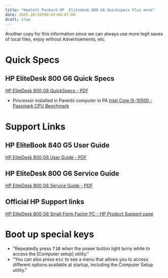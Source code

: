```yaml
---
title: "Hewlett Packard HP  Elitedesk 800 G6 Quickspecs Plus more"
date: 2025-10-25T09:45:08-07:00
draft: true
---
```


Another copy for this information since we can always use more legit saves of local files, enjoy without Advertisements, etc.

# Quick Specs

## HP EliteDesk 800 G6 Quick Specs

[HP EliteDesk 800 G6 QuickSpecs - PDF](QuickSpecs-HP-EliteDesk-800-G6-Mini-Business-PC.pdf)

- Processor installed in Parents computer in PA [Intel Core i5-10500 - Passmark CPU Benchmark](https://www.cpubenchmark.net/cpu.php?cpu=Intel+Core+i5-10500+%40+3.10GHz&id=3749)

# Support Links

## HP EliteBook 840 G5 User Guide

[HP EliteDesk 800 G6 User Guide - PDF](c06867760.pdf)

## HP EliteDesk 800 G6 Service Guide

[HP EliteDesk 800 G6 Service Guide - PDF](c06900909.pdf)

## Official HP Support links

[HP EliteDesk 800 G6 Small Form Factor PC - HP Product Support page](https://support.hp.com/us-en/product/details/hp-elitedesk-800-g6-small-form-factor-pc/35390270)

# Boot up special keys

- "Repeatedly press <kbd>f10</kbd> when the power button light turns white to access the [Computer setup] utility."
- "You can also press <kbd>esc</kbd> to see a menu that allows you to access different options available at startup,
  including the Computer Setup utility."


